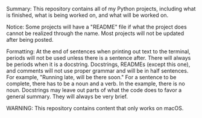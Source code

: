 Summary:
This repository contains all of my Python projects, including what is finished, what is being worked on, and what will be worked on.

Notice:
Some projects will have a "README" file if what the project does cannot be realized through the name.
Most projects will not be updated after being posted.

Formatting:
At the end of sentences when printing out text to the terminal, periods will not be used unless there is a sentence after.
There will always be periods when it is a docstring. 
Docstrings, READMEs (except this one), and comments will not use proper grammar and will be in half sentences. For example, "Running late, will be there soon." For a sentence to be complete, there has to be a noun and a verb. In the example, there is no noun.
Docstrings may leave out parts of what the code does to favor a general summary. They will always be very brief.

WARNING:
This repository contains content that only works on macOS.
